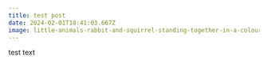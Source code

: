 ```yaml
---
title: test post
date: 2024-02-01T18:41:03.667Z
image: little-animals-rabbit-and-squirrel-standing-together-in-a-colourful-meadowcolourful-meadow-setti-.png
---
```

t﻿est text